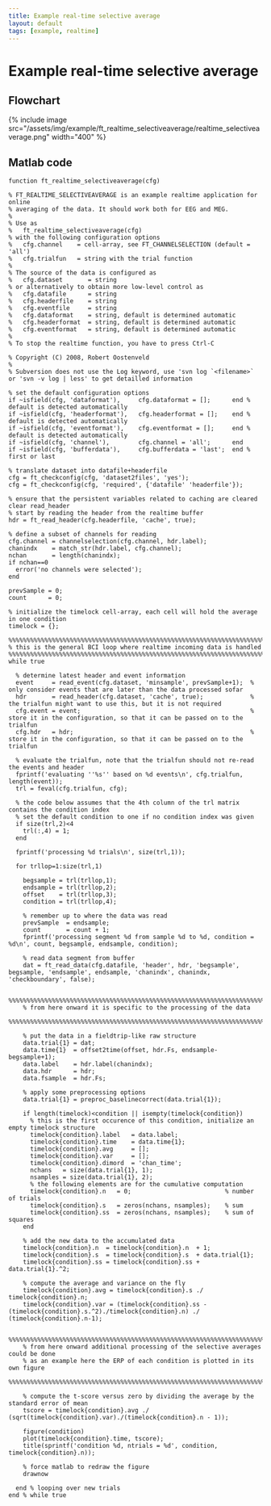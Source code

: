 ```yaml
---
title: Example real-time selective average
layout: default
tags: [example, realtime]
---
```


# Example real-time selective average

## Flowchart

{% include image src="/assets/img/example/ft_realtime_selectiveaverage/realtime_selectiveaverage.png" width="400" %}

## Matlab code

	function ft_realtime_selectiveaverage(cfg)
	
	% FT_REALTIME_SELECTIVEAVERAGE is an example realtime application for online
	% averaging of the data. It should work both for EEG and MEG.
	%
	% Use as
	%   ft_realtime_selectiveaverage(cfg)
	% with the following configuration options
	%   cfg.channel    = cell-array, see FT_CHANNELSELECTION (default = 'all')
	%   cfg.trialfun   = string with the trial function
	%
	% The source of the data is configured as
	%   cfg.dataset       = string
	% or alternatively to obtain more low-level control as
	%   cfg.datafile      = string
	%   cfg.headerfile    = string
	%   cfg.eventfile     = string
	%   cfg.dataformat    = string, default is determined automatic
	%   cfg.headerformat  = string, default is determined automatic
	%   cfg.eventformat   = string, default is determined automatic
	%
	% To stop the realtime function, you have to press Ctrl-C
	
	% Copyright (C) 2008, Robert Oostenveld
	%
	% Subversion does not use the Log keyword, use 'svn log `<filename>` or 'svn -v log | less' to get detailled information
	
	% set the default configuration options
	if ~isfield(cfg, 'dataformat'),     cfg.dataformat = [];      end % default is detected automatically
	if ~isfield(cfg, 'headerformat'),   cfg.headerformat = [];    end % default is detected automatically
	if ~isfield(cfg, 'eventformat'),    cfg.eventformat = [];     end % default is detected automatically
	if ~isfield(cfg, 'channel'),        cfg.channel = 'all';      end
	if ~isfield(cfg, 'bufferdata'),     cfg.bufferdata = 'last';  end % first or last
	
	% translate dataset into datafile+headerfile
	cfg = ft_checkconfig(cfg, 'dataset2files', 'yes');
	cfg = ft_checkconfig(cfg, 'required', {'datafile' 'headerfile'});
	
	% ensure that the persistent variables related to caching are cleared
	clear read_header
	% start by reading the header from the realtime buffer
	hdr = ft_read_header(cfg.headerfile, 'cache', true);
	
	% define a subset of channels for reading
	cfg.channel = channelselection(cfg.channel, hdr.label);
	chanindx    = match_str(hdr.label, cfg.channel);
	nchan       = length(chanindx);
	if nchan==0
	  error('no channels were selected');
	end
	
	prevSample = 0;
	count      = 0;
	
	% initialize the timelock cell-array, each cell will hold the average in one condition
	timelock = {};
	
	%%%%%%%%%%%%%%%%%%%%%%%%%%%%%%%%%%%%%%%%%%%%%%%%%%%%%%%%%%%%%%%%%%%%%%%%%%%%%%%%
	% this is the general BCI loop where realtime incoming data is handled
	%%%%%%%%%%%%%%%%%%%%%%%%%%%%%%%%%%%%%%%%%%%%%%%%%%%%%%%%%%%%%%%%%%%%%%%%%%%%%%%%
	while true
	
	  % determine latest header and event information
	  event     = read_event(cfg.dataset, 'minsample', prevSample+1);  % only consider events that are later than the data processed sofar
	  hdr       = read_header(cfg.dataset, 'cache', true);             % the trialfun might want to use this, but it is not required
	  cfg.event = event;                                               % store it in the configuration, so that it can be passed on to the trialfun
	  cfg.hdr   = hdr;                                                 % store it in the configuration, so that it can be passed on to the trialfun
	
	  % evaluate the trialfun, note that the trialfun should not re-read the events and header
	  fprintf('evaluating ''%s'' based on %d events\n', cfg.trialfun, length(event));
	  trl = feval(cfg.trialfun, cfg);
	
	  % the code below assumes that the 4th column of the trl matrix contains the condition index
	  % set the default condition to one if no condition index was given
	  if size(trl,2)<4
	    trl(:,4) = 1;
	  end
	
	  fprintf('processing %d trials\n', size(trl,1));
	
	  for trllop=1:size(trl,1)
	
	    begsample = trl(trllop,1);
	    endsample = trl(trllop,2);
	    offset    = trl(trllop,3);
	    condition = trl(trllop,4);
	
	    % remember up to where the data was read
	    prevSample  = endsample;
	    count       = count + 1;
	    fprintf('processing segment %d from sample %d to %d, condition = %d\n', count, begsample, endsample, condition);
	
	    % read data segment from buffer
	    dat = ft_read_data(cfg.datafile, 'header', hdr, 'begsample', begsample, 'endsample', endsample, 'chanindx', chanindx, 'checkboundary', false);
	
	    %%%%%%%%%%%%%%%%%%%%%%%%%%%%%%%%%%%%%%%%%%%%%%%%%%%%%%%%%%%%%%%%%%%%%%%%%%%%%%%%
	    % from here onward it is specific to the processing of the data
	    %%%%%%%%%%%%%%%%%%%%%%%%%%%%%%%%%%%%%%%%%%%%%%%%%%%%%%%%%%%%%%%%%%%%%%%%%%%%%%%%
	
	    % put the data in a fieldtrip-like raw structure
	    data.trial{1} = dat;
	    data.time{1}  = offset2time(offset, hdr.Fs, endsample-begsample+1);
	    data.label    = hdr.label(chanindx);
	    data.hdr      = hdr;
	    data.fsample  = hdr.Fs;
	
	    % apply some preprocessing options
	    data.trial{1} = preproc_baselinecorrect(data.trial{1});
	
	    if length(timelock)<condition || isempty(timelock{condition})
	      % this is the first occurence of this condition, initialize an empty timelock structure
	      timelock{condition}.label   = data.label;
	      timelock{condition}.time    = data.time{1};
	      timelock{condition}.avg     = [];
	      timelock{condition}.var     = [];
	      timelock{condition}.dimord  = 'chan_time';
	      nchans   = size(data.trial{1}, 1);
	      nsamples = size(data.trial{1}, 2);
	      % the following elements are for the cumulative computation
	      timelock{condition}.n   = 0;                          % number of trials
	      timelock{condition}.s   = zeros(nchans, nsamples);    % sum
	      timelock{condition}.ss  = zeros(nchans, nsamples);    % sum of squares
	    end
	
	    % add the new data to the accumulated data
	    timelock{condition}.n  = timelock{condition}.n  + 1;
	    timelock{condition}.s  = timelock{condition}.s  + data.trial{1};
	    timelock{condition}.ss = timelock{condition}.ss + data.trial{1}.^2;
	
	    % compute the average and variance on the fly
	    timelock{condition}.avg = timelock{condition}.s ./ timelock{condition}.n;
	    timelock{condition}.var = (timelock{condition}.ss - (timelock{condition}.s.^2)./timelock{condition}.n) ./ (timelock{condition}.n-1);
	
	    %%%%%%%%%%%%%%%%%%%%%%%%%%%%%%%%%%%%%%%%%%%%%%%%%%%%%%%%%%%%%%%%%%%%%%%%%%%%%%%%
	    % from here onward additional processing of the selective averages could be done
	    % as an example here the ERP of each condition is plotted in its own figure
	    %%%%%%%%%%%%%%%%%%%%%%%%%%%%%%%%%%%%%%%%%%%%%%%%%%%%%%%%%%%%%%%%%%%%%%%%%%%%%%%%
	
	    % compute the t-score versus zero by dividing the average by the standard error of mean
	    tscore = timelock{condition}.avg ./ (sqrt(timelock{condition}.var)./(timelock{condition}.n - 1));
	
	    figure(condition)
	    plot(timelock{condition}.time, tscore);
	    title(sprintf('condition %d, ntrials = %d', condition, timelock{condition}.n));
	
	    % force matlab to redraw the figure
	    drawnow
	
	  end % looping over new trials
	end % while true

